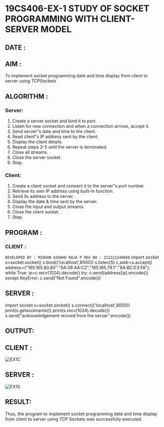 # 19CS406-EX-1 STUDY OF SOCKET PROGRAMMING WITH CLIENT-SERVER MODEL

## DATE :

## AIM :
To implement socket programming date and time display from client to server using TCPSockets



## ALGORITHM :
### Server:

1. Create a server socket and bind it to port.
2. Listen for new connection and when a connection arrives, accept it.
3. Send server‟s date and time to the client.
4. Read client‟s IP address sent by the client.
5. Display the client details.
6. Repeat steps 2-5 until the server is terminated.
7. Close all streams.
8. Close the server socket.
9. Stop.

### Client:

1. Create a client socket and connect it to the server‟s port number.
2. Retrieve its own IP address using built-in function.
3. Send its address to the server.
4. Display the date & time sent by the server.
5. Close the input and output streams.
6. Close the client socket.
7. Stop.




## PROGRAM :

### CLIENT :
``DEVELOPED BY : MIDHUN AZHAHU RAJA P
REG NO : 212222240066``
import socket
s=socket.socket()
s.bind(('localhost',8000))
s.listen(5)
c,addr=s.accept()
address={"165.165.80.80":"6A:08:AA:C2","165.165.79.1":"8A:BC:E3:FA"};
while True:
 ip=c.recv(1024).decode()
 try:
 c.send(address[ip].encode())
 except KeyError:
 c.send("Not Found".encode()) 

## SERVER :

import socket
s=socket.socket()
s.connect(('localhost',8000))
print(s.getsockname())
print(s.recv(1024).decode())
s.send("acknowledgement recived from the server".encode())


## OUTPUT:

## CLIENT :

![EX1C](https://github.com/MidhunArPrabhu/19CS406-EX-1/assets/118054670/39036247-f214-4cf9-9ce8-cc000ada33ba)

## SERVER :

![EX1S](https://github.com/MidhunArPrabhu/19CS406-EX-1/assets/118054670/c47d144a-0ed5-428d-86bb-c23bf31ac024)


## RESULT:

Thus, the program to implement socket programming date and time display from client to server using TCP Sockets was successfully executed.


